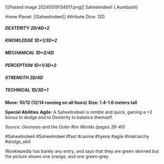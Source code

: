 ![[Pasted image 20240519134517.png]]
Saheelindeeli {.Aurebash}

Home Planet: [[Saheelindeel]]
Attribute Dice: 12D
##### DEXTERITY 2D/4D+2
##### KNOWLEDGE 1D+1/3D+2
##### MECHANICAL 1D+2/4D
##### PERCEPTION 1D+1/3D+2
##### STRENGTH 2D/4D
##### TECHNICAL 1D/3D+1
**Move: 10/12 (12/14 running on all fours)**
**Size: 1.4-1.6 meters tall**

**Special Abilities**
**Agile:** A Saheelindeeli is nimble and quick, gaining a +2 bonus to dodge and to Dexterity to balance themself.

*Source: Geonosis and the Outer Rim Worlds (pages 39-40)*

#Saheelindeeli #Saheelindeel #fast #canine #hyena #agile #matriarchy 
#dodge_skill 

Wookiepedia has barely any entry, and says that they are green skinned but the picture shows one orange, and one green-grey.